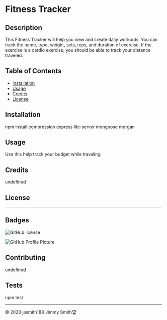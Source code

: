 # Fitness Tracker

## Description 
This Fitness Tracker will help you view and create daily workouts.  You can track the name, type, weight, sets, reps, and duration of exercise. If the exercise is a cardio exercise, you should be able to track your distance traveled.


## Table of Contents 

* [Installation](#installation)
* [Usage](#usage)
* [Credits](#credits)
* [License](#license)


## Installation 
npm install
compression
express
lite-server
mongoose
morgan


## Usage 
Use this help track your budget while traveling


## Credits
undefined


## License


---

## Badges

![GitHub license](https://img.shields.io/badge/license-jshstsgdbd-blue.svg)

![GitHub Profile Picture](https://avatars3.githubusercontent.com/u/61388748?v=4)


## Contributing
undefined


## Tests
npm test



---
© 2020 jasmith188 Jimmy Smith🏆 